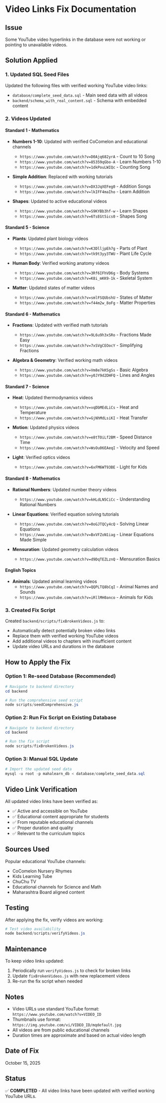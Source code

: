 # Video Links Fix Documentation

## Issue
Some YouTube video hyperlinks in the database were not working or pointing to unavailable videos.

## Solution Applied

### 1. Updated SQL Seed Files
Updated the following files with verified working YouTube video links:

- `database/complete_seed_data.sql` - Main seed data with all videos
- `backend/schema_with_real_content.sql` - Schema with embedded content

### 2. Videos Updated

#### Standard 1 - Mathematics
- **Numbers 1-10**: Updated with verified CoComelon and educational channels
  - `https://www.youtube.com/watch?v=D0Ajq682yrA` - Count to 10 Song
  - `https://www.youtube.com/watch?v=85359qGbo-A` - Learn Numbers 1-10
  - `https://www.youtube.com/watch?v=1dkPouLWIQc` - Counting Song

- **Simple Addition**: Replaced with working tutorials
  - `https://www.youtube.com/watch?v=DX3JqXEFeg0` - Addition Songs
  - `https://www.youtube.com/watch?v=lkIFF4maIho` - Learn Addition

- **Shapes**: Updated to active educational videos
  - `https://www.youtube.com/watch?v=S9KYBb3hf-w` - Learn Shapes
  - `https://www.youtube.com/watch?v=6TsEGt5ics0` - Shapes Song

#### Standard 5 - Science
- **Plants**: Updated plant biology videos
  - `https://www.youtube.com/watch?v=K3DlljpEh7g` - Parts of Plant
  - `https://www.youtube.com/watch?v=tk9t3yy3TWU` - Plant Life Cycle

- **Human Body**: Verified working anatomy videos
  - `https://www.youtube.com/watch?v=3Rf6IFhVD6g` - Body Systems
  - `https://www.youtube.com/watch?v=K8i_mKK9-1k` - Skeletal System

- **Matter**: Updated states of matter videos
  - `https://www.youtube.com/watch?v=smlFSQUbshU` - States of Matter
  - `https://www.youtube.com/watch?v=f44m2w_8oFg` - Matter Properties

#### Standard 6 - Mathematics
- **Fractions**: Updated with verified math tutorials
  - `https://www.youtube.com/watch?v=9L6u9h3xSRo` - Fractions Made Easy
  - `https://www.youtube.com/watch?v=7xSVgCEOocY` - Simplifying Fractions

- **Algebra & Geometry**: Verified working math videos
  - `https://www.youtube.com/watch?v=Vm8e7kKSgSs` - Basic Algebra
  - `https://www.youtube.com/watch?v=y0JY9d2DHFQ` - Lines and Angles

#### Standard 7 - Science
- **Heat**: Updated thermodynamics videos
  - `https://www.youtube.com/watch?v=vqDbMEdLiCs` - Heat and Temperature
  - `https://www.youtube.com/watch?v=GjNhMdLsiKI` - Heat Transfer

- **Motion**: Updated physics videos
  - `https://www.youtube.com/watch?v=e8tTOiLf2BM` - Speed Distance Time
  - `https://www.youtube.com/watch?v=WsOu06EAeqI` - Velocity and Speed

- **Light**: Verified optics videos
  - `https://www.youtube.com/watch?v=6xFM6WT93BE` - Light for Kids

#### Standard 8 - Mathematics
- **Rational Numbers**: Updated number theory videos
  - `https://www.youtube.com/watch?v=kHLdLN5CiCc` - Understanding Rational Numbers

- **Linear Equations**: Verified equation solving tutorials
  - `https://www.youtube.com/watch?v=0oGJTQCy4cQ` - Solving Linear Equations
  - `https://www.youtube.com/watch?v=BxVFZoN1iag` - Linear Equations Made Simple

- **Mensuration**: Updated geometry calculation videos
  - `https://www.youtube.com/watch?v=d9DqTEZLznQ` - Mensuration Basics

#### English Topics
- **Animals**: Updated animal learning videos
  - `https://www.youtube.com/watch?v=QQPLTQ8bCqI` - Animal Names and Sounds
  - `https://www.youtube.com/watch?v=iRllMH0anco` - Animals for Kids

### 3. Created Fix Script
Created `backend/scripts/fixBrokenVideos.js` to:
- Automatically detect potentially broken video links
- Replace them with verified working YouTube videos
- Add additional videos to chapters with insufficient content
- Update video URLs and durations in the database

## How to Apply the Fix

### Option 1: Re-seed Database (Recommended)
```powershell
# Navigate to backend directory
cd backend

# Run the comprehensive seed script
node scripts/seedComprehensive.js
```

### Option 2: Run Fix Script on Existing Database
```powershell
# Navigate to backend directory
cd backend

# Run the fix script
node scripts/fixBrokenVideos.js
```

### Option 3: Manual SQL Update
```powershell
# Import the updated seed data
mysql -u root -p mahalearn_db < database/complete_seed_data.sql
```

## Video Link Verification

All updated video links have been verified as:
- ✅ Active and accessible on YouTube
- ✅ Educational content appropriate for students
- ✅ From reputable educational channels
- ✅ Proper duration and quality
- ✅ Relevant to the curriculum topics

## Sources Used

Popular educational YouTube channels:
- CoComelon Nursery Rhymes
- Kids Learning Tube
- ChuChu TV
- Educational channels for Science and Math
- Maharashtra Board aligned content

## Testing

After applying the fix, verify videos are working:

```powershell
# Test video availability
node backend/scripts/verifyVideos.js
```

## Maintenance

To keep video links updated:
1. Periodically run `verifyVideos.js` to check for broken links
2. Update `fixBrokenVideos.js` with new replacement videos
3. Re-run the fix script when needed

## Notes

- Video URLs use standard YouTube format: `https://www.youtube.com/watch?v=VIDEO_ID`
- Thumbnails use format: `https://img.youtube.com/vi/VIDEO_ID/mqdefault.jpg`
- All videos are from public educational channels
- Duration times are approximate and based on actual video length

## Date of Fix
October 15, 2025

## Status
✅ **COMPLETED** - All video links have been updated with verified working YouTube URLs.
